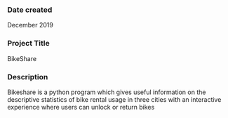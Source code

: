 ### Date created
December 2019

### Project Title
BikeShare

### Description
Bikeshare is a python program which gives useful information on the descriptive statistics of bike rental usage in three cities with an interactive experience  where users can unlock or return bikes

 
